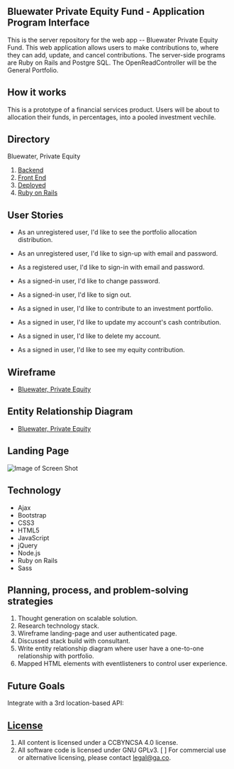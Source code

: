 ## Bluewater Private Equity Fund - Application Program Interface

This is the server repository for the web app -- Bluewater Private Equity Fund. This web application allows users to make contributions to, where they can add, update, and cancel contributions. The server-side programs are Ruby on Rails and Postgre SQL.  The OpenReadController will be the General Portfolio.

## How it works

This is a prototype of a financial services product. Users will be about to allocation their funds, in percentages, into a pooled investment vechile.

## Directory

Bluewater, Private Equity
1.  [Backend](https://github.com/anderson-aristotle/bluewater-private-equity-api)
2.  [Front End](https://github.com/anderson-aristotle/bluewater-private-equity-client)
3.  [Deployed](https://anderson-aristotle.github.io/bluewater-private-equity-client/)
4.  [Ruby on Rails](https://bluewater-private-equity-00001.herokuapp.com/)

## User Stories

*   As an unregistered user, I'd like to see the portfolio allocation distribution.
*   As an unregistered user, I'd like to sign-up with email and password.
*   As a registered user, I'd like to sign-in with email and password.
*   As a signed-in user, I'd like to change password.
*   As a signed-in user, I'd like to sign out.

*   As a signed in user, I'd like to contribute to an investment portfolio.
*   As a signed in user, I'd like to update my account's cash contribution.
*   As a signed in user, I'd like to delete my account.
*   As a signed in user, I'd like to see my equity contribution.

## Wireframe
- [Bluewater, Private Equity](https://imgur.com/tZYgZQT)

## Entity Relationship Diagram
- [Bluewater, Private Equity](https://imgur.com/akcGLyD)

## Landing Page

![Image of Screen Shot](https://imgur.com/qa5xqJs)

## Technology

-   Ajax
-   Bootstrap
-   CSS3
-   HTML5
-   JavaScript
-   jQuery
-   Node.js
-   Ruby on Rails
-   Sass

## Planning, process, and problem-solving strategies

1. Thought generation on scalable solution.
2. Research technology stack.
3. Wireframe landing-page and user authenticated page.
4. Discussed stack build with consultant.
5. Write entity relationship diagram where user have a one-to-one relationship with
   portfolio.
6. Mapped HTML elements with eventlisteners to control user experience.

## Future Goals

Integrate with a 3rd location-based API:


## [License](LICENSE)

1.  All content is licensed under a CC­BY­NC­SA 4.0 license.
2.  All software code is licensed under GNU GPLv3. [ ] For commercial use or
    alternative licensing, please contact legal@ga.co.
